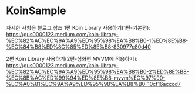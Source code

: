 # KoinSample
자세한 사항은 블로그 참조 
1편 Koin Library 사용하기(1편-기본편): https://gus0000123.medium.com/koin-library-%EC%82%AC%EC%9A%A9%ED%95%98%EA%B8%B0-1%ED%8E%B8-%EC%84%B8%ED%8C%85%ED%8E%B8-830977c80d40

2편 Koin Library 사용하기(2편-심화편 MVVM에 적용하기): https://gus0000123.medium.com/koin-library-%EC%82%AC%EC%9A%A9%ED%95%98%EA%B8%B0-2%ED%8E%B8-%EC%8B%AC%ED%99%94%ED%8E%B8-mvvm%EC%97%90-%EC%A0%81%EC%9A%A9%ED%95%98%EA%B8%B0-10cf16acccd7